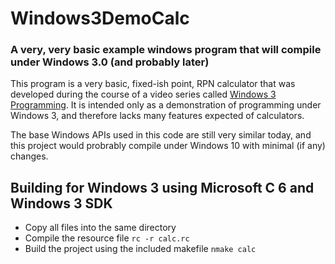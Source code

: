 # Windows3DemoCalc
### A very, very basic example windows program that will compile under Windows 3.0 (and probably later)

This program is a very basic, fixed-ish point, RPN calculator that was developed during the course of a video series called [Windows 3 Programming](https://www.youtube.com/watch?v=xJFn7tTQM1o&list=PLj0W_snzVsnOnIXf8tRgPZoOdJP4p3pYN). It is intended only as a demonstration of programming under Windows 3, and therefore lacks many features expected of calculators.

The base Windows APIs used in this code are still very similar today, and this project would probrably compile under Windows 10 with minimal (if any) changes.

## Building for Windows 3 using Microsoft C 6 and Windows 3 SDK

* Copy all files into the same directory
* Compile the resource file `rc -r calc.rc`
* Build the project using the included makefile `nmake calc`

